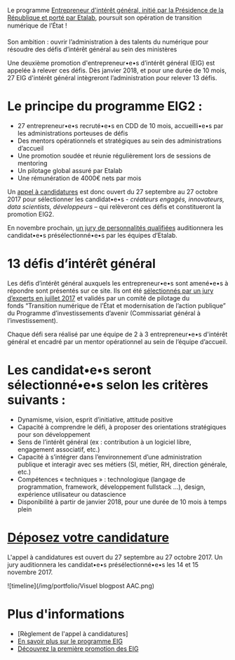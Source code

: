 Le programme [Entrepreneur
d'intérêt général, initié par la Présidence de la République et porté par Etalab](https://www.etalab.gouv.fr/entrepreneurs-dinteret-general), poursuit
son opération de transition numérique de l’État !

Son ambition : ouvrir l’administration
à des talents du numérique pour résoudre des défis d’intérêt général au sein des ministères

Une deuxième
promotion d'entrepreneur•e•s d’intérêt général (EIG) est appelée à relever ces
défis. Dès janvier 2018, et pour une durée de 10 mois, 27 EIG d'intérêt général intègreront l’administration pour
relever 13 défis.

# Le principe du programme EIG2 :

* 27 entrepreneur•e•s recruté•e•s en CDD de 10 mois,
  accueilli•e•s par les administrations porteuses de défis
* Des mentors opérationnels et stratégiques au sein des administrations
  d’accueil
* Une promotion soudée et réunie régulièrement lors de
  sessions de mentoring
* Un pilotage global assuré par Etalab
* Une rémunération de 4000€ nets par mois

Un [appel
à candidatures](https://framaforms.org/candidature-entrepreneurs-dinteret-general-promo-2-1501592391) est donc ouvert du 27 septembre au 27 octobre 2017 pour sélectionner
les candidat•e•s - *créateurs engagés,
innovateurs, data scientists, développeurs –* qui relèveront ces défis et
constitueront la promotion EIG2.

En novembre
prochain, [un jury de personnalités qualifiées](https://www.etalab.gouv.fr/decouvrez-les-membres-du-jury-du-programme-entrepreneurs-dinteret-general) auditionnera les candidat•e•s présélectionné•e•s
par les équipes d’Etalab.

# 13 défis d’intérêt général

Les défis
d’intérêt général auxquels les entrepreneur•e•s sont amené•e•s à répondre
sont présentés sur ce site. Ils ont été [sélectionnés par un jury
d’experts en juillet 2017](https://www.etalab.gouv.fr/entrepreneurs-dinteret-general-promo-2-decouvrez-les-10-defis-retenus-par-le-jury) et validés par un comité de pilotage du fonds “Transition numérique
de l’État et modernisation de l’action publique” du Programme d’investissements
d’avenir (Commissariat général à l’investissement).

Chaque défi
sera réalisé par une équipe de 2 à 3 entrepreneur•e•s d'intérêt général et encadré par un
mentor opérationnel au sein de l’équipe d’accueil.

# Les candidat•e•s seront sélectionné•e•s selon les critères suivants :

* Dynamisme, vision, esprit d’initiative, attitude positive
* Capacité à comprendre le défi, à proposer des orientations stratégiques pour son développement
* Sens de l’intérêt général (ex : contribution à un logiciel libre, engagement associatif, etc.) 
* Capacité à s’intégrer dans l’environnement d’une administration publique et interagir avec ses métiers (SI, métier, RH, direction générale, etc.)
* Compétences « techniques » : technologique (langage de programmation, framework, développement fullstack …), design, expérience utilisateur ou datascience
* Disponibilité à partir de janvier 2018, pour une durée de 10 mois à temps plein

# [Déposez votre candidature](https://framaforms.org/candidature-entrepreneurs-dinteret-general-promotion-2-1501592391)

L'appel à candidatures est ouvert du 27 septembre au 27 octobre 2017. Un jury auditionnera les candidat•e•s présélectionné•e•s les 14 et 15 novembre 2017.

![timeline](/img/portfolio/Visuel blogpost AAC.png)

# Plus d'informations

* \[Règlement de l'appel à candidatures\]
* [En savoir plus sur le programme EIG](https://www.etalab.gouv.fr/entrepreneurs-dinteret-general)
* [Découvrez la première promotion des EIG](https://www.etalab.gouv.fr/decouvrez-la-1e-promotion-des-entrepreneurs-dinteret-general)
